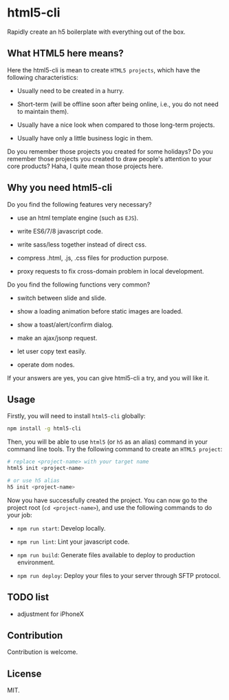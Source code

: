 # html5-cli

Rapidly create an h5 boilerplate with everything out of the box.

## What HTML5 here means?

Here the html5-cli is mean to create `HTML5 projects`, which have the following characteristics:

* Usually need to be created in a hurry.

* Short-term (will be offline soon after being online, i.e., you do not need to maintain them).

* Usually have a nice look when compared to those long-term projects.

* Usually have only a little business logic in them.

Do you remember those projects you created for some holidays? Do you remember those projects you created to draw people's attention to your core products? Haha, I quite mean those projects here.

## Why you need html5-cli

Do you find the following features very necessary?

* use an html template engine (such as `EJS`).

* write ES6/7/8 javascript code.

* write sass/less together instead of direct css.

* compress .html, .js, .css files for production purpose.

* proxy requests to fix cross-domain problem in local development.

Do you find the following functions very common?

* switch between slide and slide.

* show a loading animation before static images are loaded.

* show a toast/alert/confirm dialog.

* make an ajax/jsonp request.

* let user copy text easily.

* operate dom nodes.

If your answers are yes, you can give html5-cli a try, and you will like it.

## Usage

Firstly, you will need to install `html5-cli` globally:

```bash
npm install -g html5-cli
```

Then, you will be able to use `html5` (or `h5` as an alias) command in your command line tools. Try the following command to create an `HTML5 project`:

```bash
# replace <project-name> with your target name
html5 init <project-name>

# or use h5 alias
h5 init <project-name>
```

Now you have successfully created the project. You can now go to the project root (`cd <project-name>`), and use the following commands to do your job:

* `npm run start`: Develop locally.

* `npm run lint`: Lint your javascript code.

* `npm run build`: Generate files available to deploy to production environment.

* `npm run deploy`: Deploy your files to your server through SFTP protocol.

## TODO list

* adjustment for iPhoneX

## Contribution

Contribution is welcome.

## License

MIT.
